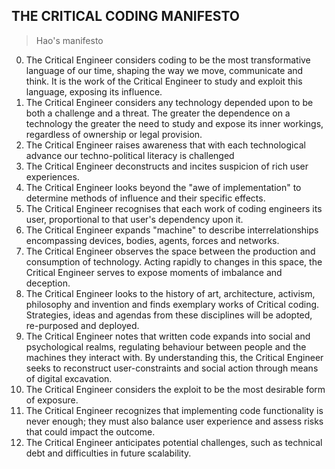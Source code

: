 ## THE CRITICAL CODING MANIFESTO

> Hao's manifesto

0. The Critical Engineer considers coding to be the most transformative language of our time, shaping the way we move, communicate and think. It is the work of the Critical Engineer to study and exploit this language, exposing its influence.
1. The Critical Engineer considers any technology depended upon to be both a challenge and a threat. The greater the dependence on a technology the greater the need to study and expose its inner workings, regardless of ownership or legal provision.
2. The Critical Engineer raises awareness that with each technological advance our techno-political literacy is challenged
3. The Critical Engineer deconstructs and incites suspicion of rich user experiences.
4. The Critical Engineer looks beyond the "awe of implementation" to determine methods of influence and their specific effects.
5. The Critical Engineer recognises that each work of coding engineers its user, proportional to that user's dependency upon it.
6. The Critical Engineer expands "machine" to describe interrelationships encompassing devices, bodies, agents, forces and networks.
7. The Critical Engineer observes the space between the production and consumption of technology. Acting rapidly to changes in this space, the Critical Engineer serves to expose moments of imbalance and deception.
8. The Critical Engineer looks to the history of art, architecture, activism, philosophy and invention and finds exemplary works of Critical coding. Strategies, ideas and agendas from these disciplines will be adopted, re-purposed and deployed.
9. The Critical Engineer notes that written code expands into social and psychological realms, regulating behaviour between people and the machines they interact with. By understanding this, the Critical Engineer seeks to reconstruct user-constraints and social action through means of digital excavation.
10. The Critical Engineer considers the exploit to be the most desirable form of exposure.
11. The Critical Engineer recognizes that implementing code functionality is never enough; they must also balance user experience and assess risks that could impact the outcome.
12. The Critical Engineer anticipates potential challenges, such as technical debt and difficulties in future scalability.
